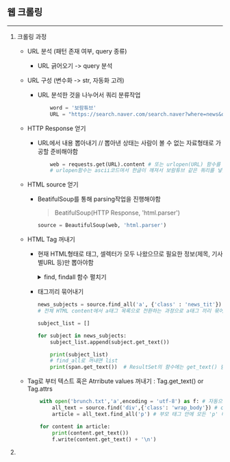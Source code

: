 ## 웹 크롤링

---

1. 크롤링 과정
    * URL 분석 (패턴 존재 여부, query 종류)
        * URL 긁어오기 -> query 분석

    * URL 구성 (변수화 -> str, 자동화 고려)
        * URL 분석한 것을 나누어서 쿼리 분류작업

            ```python
                word = '보람튜브' 
                URL = "https://search.naver.com/search.naver?where=news&query=" + word
            ```

    * HTTP Response 얻기
        * URL에서 내용 뽑아내기 // 뽑아낸 상태는 사람이 볼 수 없는 자료형태로 가공할 준비해야함

            ```python
                web = requests.get(URL).content # 또는 urlopen(URL) 함수를 통해서 변수화
                # urlopen함수는 ascii코드여서 한글이 깨져서 보람튜브 같은 쿼리를 넣을 수 없게 됨
            ```

    * HTML source 얻기
        * BeatifulSoup를 통해 parsing작업을 진행해야함
            > BeatifulSoup(HTTP Response, 'html.parser')

            ``` python
            source = BeautifulSoup(web, 'html.parser')
            ```

    * HTML Tag 꺼내기
        * 현재 HTML형태로 태그, 셀렉터가 모두 나왔으므로 필요한 정보(제목, 기사별URL 등)만 뽑아야함
            <details>
            <summary>find, findall 함수 펼치기</summary>
            <div markdown="1">
                        * .find('Tag이름', {'Attr 이름':'Attr 값'}) 1개의 Tag (조건이 동일한 Tag가 여러개면 첫번째만 꺼내줌)
                            > 바로 위 부모 태그를 감싸서 대입 시킴

                            ``` python
                            box1 = web_page.find('ul', {"class" : "list_search"}).get_text().replace('\n','')
                            ```

                        * .find_all(~) : 여러개의 Tag를 찾은 다음 for문으로 Tag 단위로 꺼내서 활용  
                            > 직접 태그를 감싸서 대입시키고 for문으로 get_text로 뽑아냄
            </div>
            </details>

        * 태그끼리 묶어내기

            ``` python
            news_subjects = source.find_all('a', {'class' : 'news_tit'}) # ResultSet (list와 유사한 형태)
            # 전체 HTML content에서 a태그 목록으로 전환하는 과정으로 a태그 끼리 묶어줌
            ```
            
            ```python
            subject_list = []

            for subject in news_subjects:
                subject_list.append(subject.get_text())

                print(subject_list)
                # find_all로 꺼내면 list
                print(span.get_text())  # ResultSet의 함수에는 get_text() 함수가 존재하지 않음
            ```
    * Tag로 부터 텍스트 혹은 Atrribute values 꺼내기 : Tag.get_text() or Tag.attrs
        ```python
            with open('brunch.txt','a',encoding = 'utf-8') as f: # 자동으로 닫아주는 코드 mode: 'a'
                all_text = source.find('div',{'class': 'wrap_body'}) # class wrp_body 하나만 가져옴
                article = all_text.find_all('p') # 부모 태그 안에 모든 'p' 태그를 가져와줌
        
            for content in article:
                print(content.get_text())
                f.write(content.get_text() + '\n')
2. 